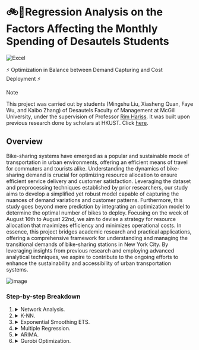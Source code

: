 # 🚲🗽Regression Analysis on the Factors Affecting the Monthly Spending of Desautels Students
![Excel](https://img.shields.io/badge/Microsoft?logo=microsoft-excel&logoColor=green)

⚡ Optimization in Balance between Demand Capturing and Cost Deployment ⚡

> [!NOTE]
> This project was carried out by students (Mingshu Liu, Xiasheng Quan, Faye Wu, and Kaibo Zhang) of Desautels Faculty of Management at McGill University, under the supervision of Professor [Rim Hariss](https://www.mcgill.ca/desautels/rim-hariss). It was built upon previous research done by scholars at HKUST. Click [here](https://doi.org/10.1145/2820783.2820837.).

## Overview

Bike-sharing systems have emerged as a popular and sustainable mode of transportation in urban environments, offering an efficient means of travel for commuters and tourists alike. Understanding the dynamics of bike-sharing demand is crucial for optimizing resource allocation to ensure efficient service delivery and customer satisfaction. Leveraging the dataset and preprocessing techniques established by prior researchers, our study aims to develop a simplified yet robust model capable of capturing the nuances of demand variations and customer patterns. Furthermore, this study goes beyond mere prediction by integrating an optimization model to determine the optimal number of bikes to deploy. Focusing on the week of August 16th to August 22nd, we aim to devise a strategy for resource allocation that maximizes efficiency and minimizes operational costs. In essence, this project bridges academic research and practical
applications, offering a comprehensive framework for understanding and managing the transitional demands of bike-sharing stations in New York City. By leveraging insights from previous research and employing advanced analytical techniques, we aspire to contribute to the ongoing efforts to enhance the sustainability and accessibility of urban transportation systems.

![image](https://github.com/kbzh2558/Bike-sharing_System_in_New_York_City/assets/161892255/375a9212-296e-4e12-a64b-ab73e70ee3a6)


### Step-by-step Breakdown

1. <details>
    <summary>Network Analysis.</summary>

    - we used the `networkx` package as the primary tool for network analysis. **NOTE:** We aggregated trip records on an hourly basis and created an adjacency matrix.
    - this helped us to capture the inherited relationship between individual stations and include them in the clustering algorithm.
   </details>

2. <details>
    <summary>K-NN.</summary>

    - we used the `sktlearn` package to perform unsupervised learning on the dataset to group stations together. Detailed rationales can be found in the paper. 
   </details>

3. <details>
    <summary>Exponential Smoothing ETS.</summary>

    we had to predict the transition probability, in other words, the tendency for a bike to travel from one cluster to the other at different times between clusters:

      - The `ETS` model: was chosen for its capability to capture human behavioral probabilities, past dependencies, and seasonalities, aligning with the nature of bike-sharing systems.

   </details>

4. <details>
    <summary>Multiple Regression.</summary>

      - considered the hour of the day and day of the week for temporal patterns and incorporates meteorological features: weather type, temperature, and wind speed.

      - autocorrelation found from the Watson test (Durbin-Watson statistic of 0.781) to assess autocorrelation:
        - a. Persistent seasonality observed in residuals (ACF & PACF), despite attempts to decompose, AND
        - b. non-stationary residuals
   </details>

5. <details>
    <summary>ARIMA.</summary>

    - we used auto `ARIMA` to explore the remaining time dependency correlations in the residuals. **NOTE:** `ARIMA` struggles to capture high peaks in time series accurately.

    </details>

6. <details>
   <summary>Gurobi Optimization.</summary>

    - we used `gurobi` to implement our optimization model.
    - the detailed documentation and methods for `gurobi` usage can be found [here](https://www.gurobi.com/).
    - the optimization formulation was in essence a linear programming model:

        - a. with decision variables keeping track of the transitional flow of bikes between clusters to find the optimal number of initial bike deployments.
        - b. the parameters were calculated from the abovementioned prediction models.
        - c. the `objective function` was imitating the techniques of `LASSO Regression` by introducing a regularization term `lamda (λ)` into the formula, seeking to minimize the mismatch between the estimated demand and the number of bikes              checked out at each cluster while penalizing attempts to overly increase the number of initial bikes needed, thereby aligning supply with anticipated demand.
        - d. The optimal `λ` = 6 was selected through trials and errors and sensitivity analysis on the magnitude of changes in demand mismatch.
   </details>
